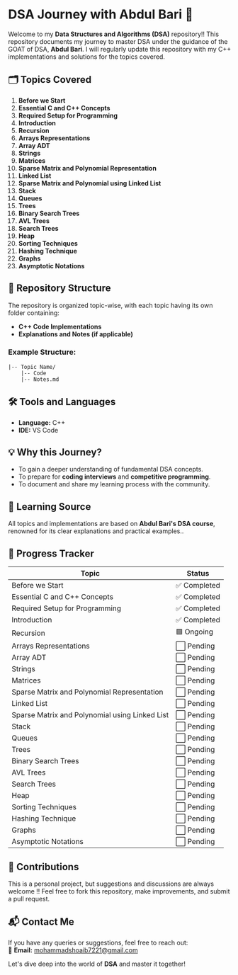 # DSA Journey with Abdul Bari 🚀

Welcome to my **Data Structures and Algorithms (DSA)** repository!!
This repository documents my journey to master DSA under the guidance of the GOAT of DSA, **Abdul Bari**. I will regularly update this repository with my C++ implementations and solutions for the topics covered.

## 🗂️ Topics Covered

1. **Before we Start**  
2. **Essential C and C++ Concepts**  
3. **Required Setup for Programming**  
4. **Introduction**  
5. **Recursion**  
6. **Arrays Representations**  
7. **Array ADT**  
8. **Strings**  
9. **Matrices**  
10. **Sparse Matrix and Polynomial Representation**  
11. **Linked List**  
12. **Sparse Matrix and Polynomial using Linked List**  
13. **Stack**  
14. **Queues**  
15. **Trees**  
16. **Binary Search Trees**  
17. **AVL Trees**  
18. **Search Trees**  
19. **Heap**  
20. **Sorting Techniques**  
21. **Hashing Technique**  
22. **Graphs**  
23. **Asymptotic Notations**

## 📁 Repository Structure

The repository is organized topic-wise, with each topic having its own folder containing:
- **C++ Code Implementations**  
- **Explanations and Notes (if applicable)**  

### Example Structure:
```plaintext
|-- Topic Name/
    |-- Code
    |-- Notes.md
```


## 🛠️ Tools and Languages

- **Language:** C++  
- **IDE:** VS Code


## 💡 Why this Journey?

- To gain a deeper understanding of fundamental DSA concepts.  
- To prepare for **coding interviews** and **competitive programming**.  
- To document and share my learning process with the community.  


## 📖 Learning Source

All topics and implementations are based on **Abdul Bari's DSA course**, renowned for its clear explanations and practical examples..


## 🏁 Progress Tracker

| **Topic**                                   | **Status**    |
|---------------------------------------------|---------------|
| Before we Start                             | ✅ Completed   |
| Essential C and C++ Concepts                | ✅ Completed    |
| Required Setup for Programming              | ✅ Completed    |
| Introduction                                | ✅ Completed     |
| Recursion                                   | 🟩 Ongoing    |
| Arrays Representations                      | ⬜ Pending     |
| Array ADT                                   | ⬜ Pending     |
| Strings                                     | ⬜ Pending     |
| Matrices                                    | ⬜ Pending     |
| Sparse Matrix and Polynomial Representation | ⬜ Pending     |
| Linked List                                 | ⬜ Pending     |
| Sparse Matrix and Polynomial using Linked List | ⬜ Pending |
| Stack                                       | ⬜ Pending     |
| Queues                                      | ⬜ Pending     |
| Trees                                       | ⬜ Pending     |
| Binary Search Trees                         | ⬜ Pending     |
| AVL Trees                                   | ⬜ Pending     |
| Search Trees                                | ⬜ Pending     |
| Heap                                        | ⬜ Pending     |
| Sorting Techniques                          | ⬜ Pending     |
| Hashing Technique                           | ⬜ Pending     |
| Graphs                                      | ⬜ Pending     |
| Asymptotic Notations                        | ⬜ Pending     |


## 🤝 Contributions

This is a personal project, but suggestions and discussions are always welcome !!
Feel free to fork this repository, make improvements, and submit a pull request.


## 📬 Contact Me

If you have any queries or suggestions, feel free to reach out:  
📧 **Email:** mohammadshoaib7221@gmail.com  

Let's dive deep into the world of **DSA** and master it together! 

